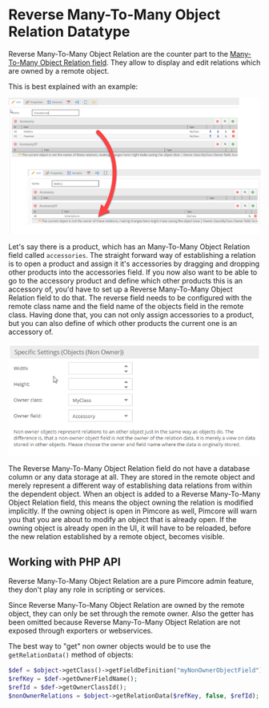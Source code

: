# Reverse Many-To-Many Object Relation Datatype

Reverse Many-To-Many Object Relation are the counter part to the [Many-To-Many Object Relation field](70_Relation_Types.md).
They allow to display and edit relations which are owned by a remote object. 

This is best explained with an example: 

![Reverse Many-To-Many Object Relation Field](../../../img/classes-datatypes-nonownerobject1.png)

Let's say there is a product, which has an Many-To-Many Object Relation field called `accessories`. The straight forward way of establishing 
a relation is to open a product and assign it it's accessories by dragging and dropping other products into the 
accessories field. If you now also want to be able to go to the accessory product and define which other products 
this is an accessory of, you'd have to set up a Reverse Many-To-Many Object Relation field to do that. The reverse field needs to be configured 
with the remote class name and the field name of the objects field in the remote class. Having done that, you can 
not only assign accessories to a product, but you can also define of which other products the current one is an accessory of.


![Reverse Many-To-Many Object Relation Configuration](../../../img/classes-datatypes-nonownerobject2.png)


The Reverse Many-To-Many Object Relation field do not have a database column or any data storage at all. They are stored in the remote object and 
merely represent a different way of establishing data relations from within the dependent object. When an object is added 
to a Reverse Many-To-Many Object Relation field, this means the object owning the relation is modified implicitly. If the owning object is open in 
Pimcore as well, Pimcore will warn you that you are about to modify an object that is already open. If the owning
object is already open in the UI, it will have to be reloaded, before the new relation established by a remote object, 
becomes visible.


## Working with PHP API
Reverse Many-To-Many Object Relation are a pure Pimcore admin feature, they don't play any role in scripting or services.

Since Reverse Many-To-Many Object Relation are owned by the remote object, they can only be set through the remote owner. Also the getter 
has been omitted because Reverse Many-To-Many Object Relation are not exposed through exporters or webservices.

The best way to "get" non owner objects would be to use the `getRelationData()` method of objects:

```php
$def = $object->getClass()->getFieldDefinition("myNonOwnerObjectField");
$refKey = $def->getOwnerFieldName();
$refId = $def->getOwnerClassId();
$nonOwnerRelations = $object->getRelationData($refKey, false, $refId);
```
